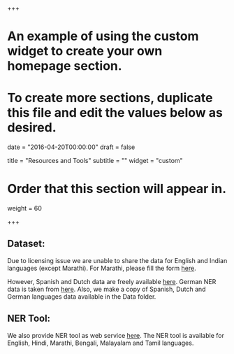 +++
# An example of using the custom widget to create your own homepage section.
# To create more sections, duplicate this file and edit the values below as desired.

date = "2016-04-20T00:00:00"
draft = false

title = "Resources and Tools"
subtitle = ""
widget = "custom"

# Order that this section will appear in.
weight = 60

+++

## Dataset:
Due to licensing issue we are unable to share the data for English and Indian languages (except Marathi). For Marathi, please fill the form [here](http://www.cfilt.iitb.ac.in/ner/download_data.html).

However, Spanish and Dutch data are freely available [here](https://www.clips.uantwerpen.be/conll2002/ner/). German NER data is taken from [here](https://nlpado.de/~sebastian/software/ner_german.shtml). Also, we make a copy of Spanish, Dutch and German languages data available in the Data folder.


## NER Tool:
We also provide NER tool as web service [here](www.cfilt.iitb.ac.in/multilingual-ner). The NER tool is available for English, Hindi, Marathi, Bengali, Malayalam and Tamil languages. 
